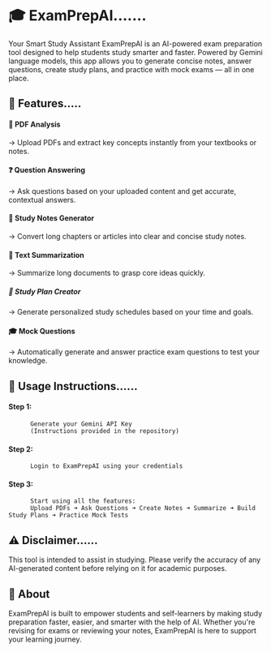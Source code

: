 # 🎓 ExamPrepAI....... 
Your Smart Study Assistant
ExamPrepAI is an AI-powered exam preparation tool designed to help students study smarter and faster.
Powered by Gemini language models, this app allows you to generate concise notes, answer questions, create study plans, and practice with mock exams — all in one place.

## 🚀 Features.....
#### 📄 PDF Analysis
→ Upload PDFs and extract key concepts instantly from your textbooks or notes.

#### ❓ Question Answering
→ Ask questions based on your uploaded content and get accurate, contextual answers.

#### 📝 Study Notes Generator
→ Convert long chapters or articles into clear and concise study notes.

#### 🧠 Text Summarization
→ Summarize long documents to grasp core ideas quickly.

##### 📅 Study Plan Creator
→ Generate personalized study schedules based on your time and goals.

#### 🎓 Mock Questions
→ Automatically generate and answer practice exam questions to test your knowledge.

## 🔑 Usage Instructions......
#### Step 1: 
          Generate your Gemini API Key
          (Instructions provided in the repository)

#### Step 2: 
          Login to ExamPrepAI using your credentials

#### Step 3: 
          Start using all the features:
          Upload PDFs ➜ Ask Questions ➜ Create Notes ➜ Summarize ➜ Build Study Plans ➜ Practice Mock Tests

## ⚠️ Disclaimer......
This tool is intended to assist in studying.
Please verify the accuracy of any AI-generated content before relying on it for academic purposes.

## 📘 About
ExamPrepAI is built to empower students and self-learners by making study preparation faster, easier, and smarter with the help of AI.
Whether you're revising for exams or reviewing your notes, ExamPrepAI is here to support your learning journey.
